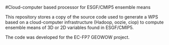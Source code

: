 #Cloud-computer based processor for ESGF/CMIP5 ensemble means

This repository stores a copy of the source code used to generate a WPS based on a cloud-computer infrastructure (Hadoop, oozie, ciop) to compute ensemble means of 3D or 2D variables found in ESGF/CMIP5.

The code was developed for the EC-FP7 GEOWOW project.
